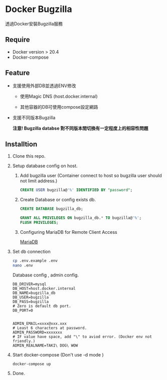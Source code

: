 # Docker Bugzilla 

透過Docker安裝Bugzilla服務



## Require

* Docker version > 20.4
* Docker-compose



## Feature

* 支援使用外部DB並透過ENV修改

  * 使用Magic DNS (host.docker.internal) 

  * 其他容器的DB可使用compose設定網路

* 支援不同版本Bugzilla

  **注意! Bugzilla databse 對不同版本間切換有一定程度上的相容性問題**



## Installtion


1. Clone this repo.

2. Setup database config on host.

   1. Add bugzilla user  (Container connect to host so bugzilla user should not limit address.)

      ```sql
      CREATE USER bugzilla@'%' IDENTIFIED BY "password";
      ```

   2. Create Database or config exists db.

      ```sql
      CREATE DATABASE bugzilla_db;
      ```

      ```sql
      GRANT ALL PRIVILEGES ON bugzilla_db.* TO bugzilla@'%';
      FLUSH PRIVILEGES;
      ```
      
   3. Configuring MariaDB for Remote Client Access

      [MariaDB](https://mariadb.com/kb/en/configuring-mariadb-for-remote-client-access/)

3. Set db connection

   ```bash
   cp .env.example .env
   nano .env
   ```

   Database config , admin config.

   ```
   DB_DRIVER=mysql
   DB_HOST=host.docker.internal
   DB_NAME=bugzilla_db
   DB_USER=bugzilla
   DB_PASS=bugzilla
   # Zero is default db port.
   DB_PORT=0
   
   
   ADMIN_EMAIL=xxxx@xxx.xxx
   # Least 6 characters at password.
   ADMIN_PASSWORD=xxxxxxx
   # IF value have space, add "\" to aviod error. (Docker env not friendly.)
   ADMIN_REALNAME=TAKI\ DOG\ WOW
   ```

    

4. Start docker-compose (Don't use -d mode )

   `docker-compose up`

   
   
5. Done.

